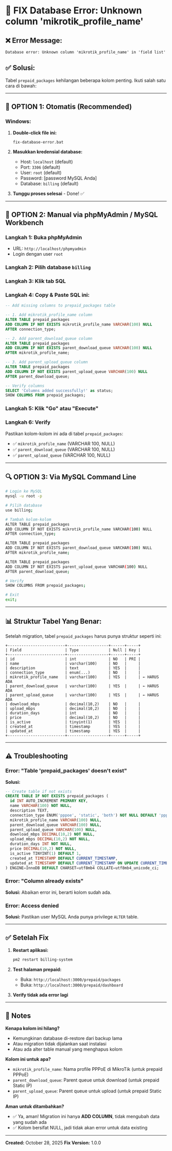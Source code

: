# 🔧 FIX Database Error: Unknown column 'mikrotik_profile_name'

## ❌ Error Message:
```
Database error: Unknown column 'mikrotik_profile_name' in 'field list'
```

## ✅ Solusi:

Tabel `prepaid_packages` kehilangan beberapa kolom penting. Ikuti salah satu cara di bawah:

---

## 🚀 OPTION 1: Otomatis (Recommended)

### Windows:
1. **Double-click file ini:**
   ```
   fix-database-error.bat
   ```

2. **Masukkan kredensial database:**
   - Host: `localhost` (default)
   - Port: `3306` (default)
   - User: `root` (default)
   - Password: [password MySQL Anda]
   - Database: `billing` (default)

3. **Tunggu proses selesai** - Done! ✅

---

## 📝 OPTION 2: Manual via phpMyAdmin / MySQL Workbench

### Langkah 1: Buka phpMyAdmin
- URL: `http://localhost/phpmyadmin`
- Login dengan user `root`

### Langkah 2: Pilih database `billing`

### Langkah 3: Klik tab SQL

### Langkah 4: Copy & Paste SQL ini:

```sql
-- Add missing columns to prepaid_packages table

-- 1. Add mikrotik_profile_name column
ALTER TABLE prepaid_packages 
ADD COLUMN IF NOT EXISTS mikrotik_profile_name VARCHAR(100) NULL 
AFTER connection_type;

-- 2. Add parent_download_queue column  
ALTER TABLE prepaid_packages 
ADD COLUMN IF NOT EXISTS parent_download_queue VARCHAR(100) NULL 
AFTER mikrotik_profile_name;

-- 3. Add parent_upload_queue column
ALTER TABLE prepaid_packages 
ADD COLUMN IF NOT EXISTS parent_upload_queue VARCHAR(100) NULL 
AFTER parent_download_queue;

-- Verify columns
SELECT 'Columns added successfully!' as status;
SHOW COLUMNS FROM prepaid_packages;
```

### Langkah 5: Klik "Go" atau "Execute"

### Langkah 6: Verify
Pastikan kolom-kolom ini ada di tabel `prepaid_packages`:
- ✅ `mikrotik_profile_name` (VARCHAR 100, NULL)
- ✅ `parent_download_queue` (VARCHAR 100, NULL)
- ✅ `parent_upload_queue` (VARCHAR 100, NULL)

---

## 🔍 OPTION 3: Via MySQL Command Line

```bash
# Login ke MySQL
mysql -u root -p

# Pilih database
use billing;

# Tambah kolom-kolom
ALTER TABLE prepaid_packages 
ADD COLUMN IF NOT EXISTS mikrotik_profile_name VARCHAR(100) NULL 
AFTER connection_type;

ALTER TABLE prepaid_packages 
ADD COLUMN IF NOT EXISTS parent_download_queue VARCHAR(100) NULL 
AFTER mikrotik_profile_name;

ALTER TABLE prepaid_packages 
ADD COLUMN IF NOT EXISTS parent_upload_queue VARCHAR(100) NULL 
AFTER parent_download_queue;

# Verify
SHOW COLUMNS FROM prepaid_packages;

# Exit
exit;
```

---

## 📊 Struktur Tabel Yang Benar:

Setelah migration, tabel `prepaid_packages` harus punya struktur seperti ini:

```
+-------------------------+------------------+------+-----+
| Field                   | Type             | Null | Key |
+-------------------------+------------------+------+-----+
| id                      | int              | NO   | PRI |
| name                    | varchar(100)     | NO   |     |
| description             | text             | YES  |     |
| connection_type         | enum(...)        | NO   |     |
| mikrotik_profile_name   | varchar(100)     | YES  |     | ← HARUS ADA
| parent_download_queue   | varchar(100)     | YES  |     | ← HARUS ADA
| parent_upload_queue     | varchar(100)     | YES  |     | ← HARUS ADA
| download_mbps           | decimal(10,2)    | NO   |     |
| upload_mbps             | decimal(10,2)    | NO   |     |
| duration_days           | int              | NO   |     |
| price                   | decimal(10,2)    | NO   |     |
| is_active               | tinyint(1)       | YES  |     |
| created_at              | timestamp        | YES  |     |
| updated_at              | timestamp        | YES  |     |
+-------------------------+------------------+------+-----+
```

---

## ⚠️ Troubleshooting

### Error: "Table 'prepaid_packages' doesn't exist"
**Solusi:**
```sql
-- Create table if not exists
CREATE TABLE IF NOT EXISTS prepaid_packages (
  id INT AUTO_INCREMENT PRIMARY KEY,
  name VARCHAR(100) NOT NULL,
  description TEXT,
  connection_type ENUM('pppoe', 'static', 'both') NOT NULL DEFAULT 'pppoe',
  mikrotik_profile_name VARCHAR(100) NULL,
  parent_download_queue VARCHAR(100) NULL,
  parent_upload_queue VARCHAR(100) NULL,
  download_mbps DECIMAL(10,2) NOT NULL,
  upload_mbps DECIMAL(10,2) NOT NULL,
  duration_days INT NOT NULL,
  price DECIMAL(10,2) NOT NULL,
  is_active TINYINT(1) DEFAULT 1,
  created_at TIMESTAMP DEFAULT CURRENT_TIMESTAMP,
  updated_at TIMESTAMP DEFAULT CURRENT_TIMESTAMP ON UPDATE CURRENT_TIMESTAMP
) ENGINE=InnoDB DEFAULT CHARSET=utf8mb4 COLLATE=utf8mb4_unicode_ci;
```

### Error: "Column already exists"
**Solusi:** Abaikan error ini, berarti kolom sudah ada.

### Error: Access denied
**Solusi:** Pastikan user MySQL Anda punya privilege `ALTER` table.

---

## ✅ Setelah Fix

1. **Restart aplikasi:**
   ```bash
   pm2 restart billing-system
   ```

2. **Test halaman prepaid:**
   - Buka: `http://localhost:3000/prepaid/packages`
   - Buka: `http://localhost:3000/prepaid/dashboard`

3. **Verify tidak ada error lagi**

---

## 📝 Notes

**Kenapa kolom ini hilang?**
- Kemungkinan database di-restore dari backup lama
- Atau migration tidak dijalankan saat instalasi
- Atau ada alter table manual yang menghapus kolom

**Kolom ini untuk apa?**
- `mikrotik_profile_name`: Nama profile PPPoE di MikroTik (untuk prepaid PPPoE)
- `parent_download_queue`: Parent queue untuk download (untuk prepaid Static IP)
- `parent_upload_queue`: Parent queue untuk upload (untuk prepaid Static IP)

**Aman untuk ditambahkan?**
- ✅ Ya, aman! Migration ini hanya **ADD COLUMN**, tidak mengubah data yang sudah ada
- ✅ Kolom bersifat NULL, jadi tidak akan error untuk data existing

---

**Created:** October 28, 2025
**Fix Version:** 1.0.0

